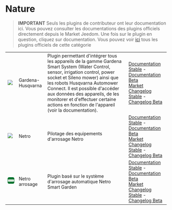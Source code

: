 
# Nature


>**IMPORTANT**
>Seuls les plugins de contributeur ont leur documentation ici. Vous pouvez consulter les documentations des plugins officiels directement depuis le Market Jeedom. Une fois sur le plugin en question, cliquez sur documentation.
>Vous pouvez voir [ici](https://market.jeedom.com/index.php?v=d&p=market&type=plugin&categorie=nature) tous les plugins officiels de cette catégorie


| | | | |
|--- | --- | --- | ---|
|<img src="gardena/gardena_icon.png" class="pluginLogo" width="100" />|Gardena-Husqvarna|Plugin permettant d'intégrer tous les appareils de la gamme Gardena Smart System (Water Control, sensor, irrigation control, power socket et Sileno mower) ainsi que les robots Husqvarna Automower Connect. Il est possible d'accéder aux données des appareils, de les monitorer et d'effectuer certaine actions en fonction de l'appareil (voir la documentation).|[Documentation Stable](https://mips2648.github.io/jeedom-plugins-docs/gardena/fr_FR/) - [Documentation Beta](https://mips2648.github.io/jeedom-plugins-docs/gardena/fr_FR/)<br/>[Market](https://market.jeedom.com/index.php?v=d&p=market_display&id=4031)<br/>[Changelog Stable](https://mips2648.github.io/jeedom-plugins-docs/gardena/fr_FR/changelog) - [Changelog Beta](https://mips2648.github.io/jeedom-plugins-docs/gardena/fr_FR/changelog)|
|<img src="netro/netro_icon.png" class="pluginLogo" width="100" />|Netro|Pilotage des equipements d'arrosage Netro|[Documentation Stable](https://shinzah.github.io/jeedom-doc/netro) - [Documentation Beta](https://shinzah.github.io/jeedom-doc/netro)<br/>[Market](https://market.jeedom.com/index.php?v=d&p=market_display&id=4313)<br/>[Changelog Stable](https://shinzah.github.io/jeedom-doc/netro/beta/changelog) - [Changelog Beta](https://shinzah.github.io/jeedom-doc/netro/beta/changelog)|
|<img src="netroarrosage/netroarrosage_icon.png" class="pluginLogo" width="100" />|Netro arrosage|Plugin basé sur le système d'arrosage automatique Netro Smart Garden|[Documentation Stable](https://kcofoni.github.io/jeedom-docs/plugin-netroarrosage/docs/fr_FR/) - [Documentation Beta](https://kcofoni.github.io/jeedom-docs/plugin-netroarrosage/docs/fr_FR/beta/)<br/>[Market](https://market.jeedom.com/index.php?v=d&p=market_display&id=4354)<br/>[Changelog Stable](https://kcofoni.github.io/jeedom-docs/plugin-netroarrosage/docs/fr_FR/changelog) - [Changelog Beta](https://kcofoni.github.io/jeedom-docs/plugin-netroarrosage/docs/fr_FR/beta/changelog)|
